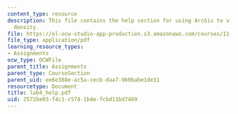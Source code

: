 ```yaml
---
content_type: resource
description: This file contains the help section for using ArcGis to visualize population
  density.
file: https://ol-ocw-studio-app-production.s3.amazonaws.com/courses/11-204-planning-communications-and-digital-media-fall-2004/2572be03f4c1c5741b4efcbd11bd7469_lab4_help.pdf
file_type: application/pdf
learning_resource_types:
- Assignments
ocw_type: OCWFile
parent_title: Assignments
parent_type: CourseSection
parent_uid: ee6e388e-ac5a-cecb-daa7-9b9babe1de31
resourcetype: Document
title: lab4_help.pdf
uid: 2572be03-f4c1-c574-1b4e-fcbd11bd7469
---
```

